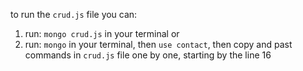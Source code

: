 to run the `crud.js` file you can: 
1) run:  `mongo crud.js` in your terminal
or
2) run: `mongo` in your terminal, then `use contact`, then copy and past commands in `crud.js` file one by one, starting by the line 16
